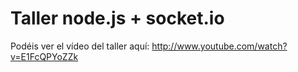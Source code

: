 Taller node.js + socket.io
=============

Podéis ver el vídeo del taller aquí: http://www.youtube.com/watch?v=E1FcQPYoZZk